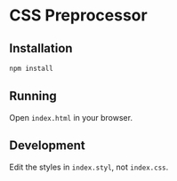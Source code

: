 # CSS Preprocessor

## Installation

```sh
npm install
```

## Running

Open `index.html` in your browser.

## Development

Edit the styles in `index.styl`, not `index.css`.
